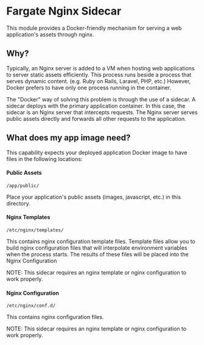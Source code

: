 # Fargate Nginx Sidecar

This module provides a Docker-friendly mechanism for serving a web application's assets through nginx.

## Why?

Typically, an Nginx server is added to a VM when hosting web applications to server static assets efficiently.
This process runs beside a process that serves dynamic content. (e.g. Ruby on Rails, Laravel, PHP, etc.)
However, Docker prefers to have only one process running in the container.

The "Docker" way of solving this problem is through the use of a sidecar.
A sidecar deploys with the primary application container.
In this case, the sidecar is an Nginx server that intercepts requests.
The Nginx server serves public assets directly and forwards all other requests to the application.

## What does my app image need?

This capability expects your deployed application Docker image to have files in the following locations:

#### Public Assets
`/app/public/`

Place your application's public assets (images, javascript, etc.) in this directory.

#### Nginx Templates
`/etc/nginx/templates/`

This contains nginx configuration template files. 
Template files allow you to build nginx configuration files that will interpolate environment variables when the process starts.
The results of these files will be placed into the Nginx Configuration

NOTE: This sidecar requires an nginx template or nginx configuration to work properly.

#### Nginx Configuration
`/etc/nginx/conf.d/`

This contains nginx configuration files.

NOTE: This sidecar requires an nginx template or nginx configuration to work properly.
